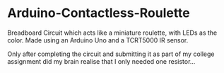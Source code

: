 # Arduino-Contactless-Roulette
Breadboard Circuit which acts like a miniature roulette, with LEDs as the color. Made using an Arduino Uno and a TCRT5000 IR sensor.

Only after completing the circuit and submitting it as part of my college assignment did my brain realise that I only needed one resistor...
